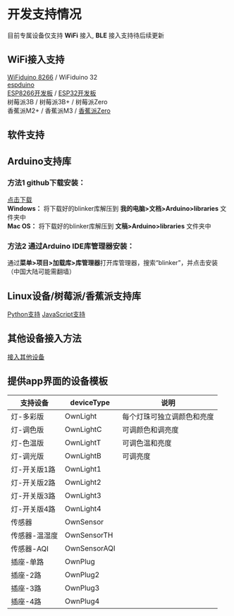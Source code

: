 # 开发支持情况
目前专属设备仅支持 **WiFi** 接入, **BLE** 接入支持待后续更新  

## WiFi接入支持  
[WiFiduino 8266](https://s.click.taobao.com/0vofiRw) / WiFiduino 32  
[espduino](https://s.click.taobao.com/otmfiRw)  
[ESP8266开发板](https://s.click.taobao.com/H9baiRw) / [ESP32开发板](https://s.click.taobao.com/3aIdiRw)  
树莓派3B / 树莓派3B+ / 树莓派Zero  
香蕉派M2+ / 香蕉派M3 / [香蕉派Zero](https://item.taobao.com/item.htm?id=561318574034)  

## 软件支持  
## Arduino支持库  
### 方法1 github下载安装：  
[点击下载](https://github.com/blinker-iot/blinker-library/archive/master.zip)  
**Windows：** 将下载好的blinker库解压到 **我的电脑>文档>Arduino>libraries** 文件夹中  
**Mac OS：** 将下载好的blinker库解压到 **文稿>Arduino>libraries** 文件夹中  

### 方法2 通过Arduino IDE库管理器安装：
通过**菜单>项目>加载库>库管理器**打开库管理器，搜索“blinker”，并点击安装（中国大陆可能需翻墙）  

## Linux设备/树莓派/香蕉派支持库  
[Python支持](?file=003-硬件开发/04-Python支持 "Python支持")
[JavaScript支持](?file=003-硬件开发/07-JavaScript支持 "JavaScript支持") 

## 其他设备接入方法  
[接入其他设备](?file=003-硬件开发/19-接入其他设备 "接入其他设备")  

## 提供app界面的设备模板  

| 支持设备      | deviceType   | 说明                       |
| ------------- | ------------ | -------------------------- |
| 灯-多彩版     | OwnLight     | 每个灯珠可独立调颜色和亮度 |
| 灯-调色版     | OwnLightC    | 可调颜色和调亮度           |
| 灯-色温版     | OwnLightT    | 可调色温和亮度             |
| 灯-调光版     | OwnLightB    | 可调亮度                   |
| 灯-开关版1路  | OwnLight1    |                            |
| 灯-开关版2路  | OwnLight2    |                            |
| 灯-开关版3路  | OwnLight3    |                            |
| 灯-开关版4路  | OwnLight4    |                            |
| 传感器        | OwnSensor    |                            |
| 传感器-温湿度 | OwnSensorTH  |                            |
| 传感器-AQI    | OwnSensorAQI |                            |
| 插座-单路     | OwnPlug      |                            |
| 插座-2路      | OwnPlug2     |                            |
| 插座-3路      | OwnPlug3     |                            |
| 插座-4路      | OwnPlug4     |                            |